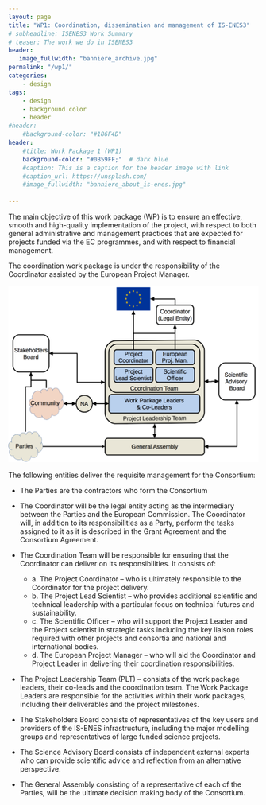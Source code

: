 ```yaml
---
layout: page
title: "WP1: Coordination, dissemination and management of IS-ENES3"
# subheadline: ISENES3 Work Summary
# teaser: The work we do in ISENES3
header:
   image_fullwidth: "banniere_archive.jpg"
permalink: "/wp1/"
categories:
    - design
tags:
    - design
    - background color
    - header
#header:
    #background-color: "#186F4D"
header:
    #title: Work Package 1 (WP1)
    background-color: "#0B59FF;"  # dark blue
    #caption: This is a caption for the header image with link
    #caption_url: https://unsplash.com/
    #image_fullwidth: "banniere_about_is-enes.jpg"

---
```


The main objective of this work package (WP) is to ensure an effective, smooth and high-quality implementation of the project, with respect to both general administrative and management practices that are expected for projects funded via the EC programmes, and with respect to financial management.

The coordination work package is under the responsibility of the Coordinator assisted by the European Project Manager.

![wp1](../images/ISENES3ManagementStructure.jpg)


The following entities deliver the requisite management for the Consortium:

- The Parties are the contractors who form the Consortium

- The Coordinator will be the legal entity acting as the intermediary between the Parties and the European Commission. The Coordinator will, in addition to its responsibilities as a Party, perform the tasks assigned to it as it is described in the Grant Agreement and the Consortium Agreement.

- The Coordination Team will be responsible for ensuring that the Coordinator can deliver on its responsibilities. It consists of:
  - a. The Project Coordinator – who is ultimately responsible to the Coordinator for the project delivery.
  - b. The Project Lead Scientist – who provides additional scientific and technical leadership with a particular focus on technical futures and sustainability.
  - c. The Scientific Officer – who will support the Project Leader and the Project scientist in strategic tasks including the key liaison roles required with other projects and consortia and national and international bodies.
  - d. The European Project Manager – who will aid the Coordinator and Project Leader in delivering their coordination responsibilities.
- The Project Leadership Team (PLT) – consists of the work package leaders, their co-leads and the coordination team. The Work Package Leaders are responsible for the activities within their work packages, including their deliverables and the project milestones.
- The Stakeholders Board consists of representatives of the key users and providers of the IS-ENES infrastructure, including the major modelling groups and representatives of large funded science projects.
- The Science Advisory Board consists of independent external experts who can provide scientific advice and reflection from an alternative perspective.
- The General Assembly consisting of a representative of each of the Parties, will be the ultimate decision making body of the Consortium.
